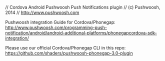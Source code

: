 // Cordova Android Pushwoosh Push Notifications plugin
// (c) Pushwoosh, 2014
// http://www.pushwoosh.com

Pushwoosh integration Guide for Cordova/Phonegap:
http://www.pushwoosh.com/programming-push-notification/android/android-additional-platforms/phonegapcordova-sdk-integration/

Please use our official Cordova/Phonegap CLI in this repo:
https://github.com/shaders/pushwoosh-phonegap-3.0-plugin
